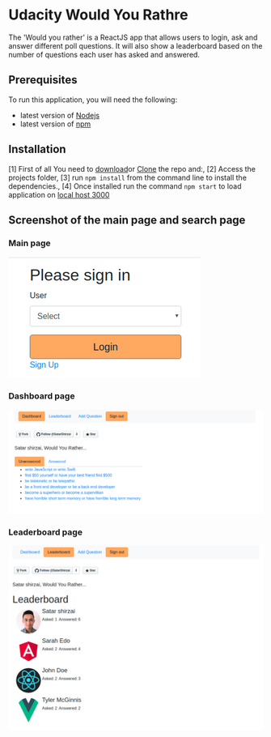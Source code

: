 # Udacity Would You Rathre

The 'Would you rather' is a ReactJS app that allows users to login, ask and answer different poll questions. It will also show a leaderboard based on the number of questions each user has asked and answered. 


## Prerequisites

To run this application, you will need the following:

* latest version of [Nodejs](https://nodejs.org/en/download/)
* latest version of [npm](https://www.npmjs.com/)

## Installation

[1] First of all You need to [download](https://github.com/SatarShirzai/Udacity_Projects/archive/master.zip)or [Clone](https://github.com/SatarShirzai/Udacity_Projects.git) the repo and:,
[2] Access the projects folder,
[3] run `npm install` from the command line to install the dependencies.,
[4] Once installed run the command `npm start` to load application on  [local host 3000](http://localhost:3000/)


## Screenshot of the main page and search page

### Main page
![Main page](img/Home.png)

### Dashboard page
![Dashboard page](img/Dashboard.png)

### Leaderboard page
![Leaderboard page](img/Leaderboard.png)
